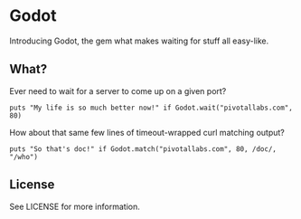 # Godot

Introducing Godot, the gem what makes waiting for stuff all easy-like.


## What?

Ever need to wait for a server to come up on a given port?

    puts "My life is so much better now!" if Godot.wait("pivotallabs.com", 80)

How about that same few lines of timeout-wrapped curl matching output?

    puts "So that's doc!" if Godot.match("pivotallabs.com", 80, /doc/, "/who")


## License

See LICENSE for more information.
